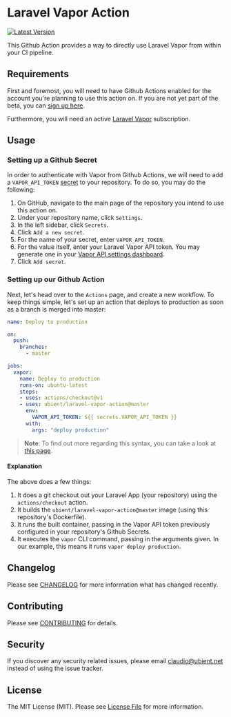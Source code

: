 # Laravel Vapor Action

[![Latest Version](https://img.shields.io/github/release/ubient/laravel-vapor-action.svg?style=flat-square)](https://github.com/ubient/laravel-vapor-action/releases)

This Github Action provides a way to directly use Laravel Vapor from within your CI pipeline.

## Requirements

First and foremost, you will need to have Github Actions enabled for the account you're planning to use this action on.
If you are not yet part of the beta, you can [sign up here](https://github.com/features/actions/signup/).

Furthermore, you will need an active [Laravel Vapor](https://vapor.laravel.com) subscription.

## Usage

### Setting up a Github Secret
In order to authenticate with Vapor from Github Actions, we will need to add a `VAPOR_API_TOKEN` [secret](https://help.github.com/en/articles/virtual-environments-for-github-actions#creating-and-using-secrets-encrypted-variables) to your repository.
To do so, you may do the following:
1. On GitHub, navigate to the main page of the repository you intend to use this action on.
2. Under your repository name, click `Settings`.
3. In the left sidebar, click `Secrets`.
4. Click `Add a new secret`.
5. For the name of your secret, enter `VAPOR_API_TOKEN`.
6. For the value itself, enter your Laravel Vapor API token. You may generate one in your  [Vapor API settings dashboard](https://vapor.laravel.com/app/account/api-tokens).
7. Click `Add secret`.

### Setting up our Github Action
Next, let's head over to the `Actions` page, and create a new workflow.
To keep things simple, let's set up an action that deploys to production as soon as a branch is merged into master:

```yaml
name: Deploy to production

on:
  push:
    branches:
      - master

jobs:
  vapor:
    name: Deploy to production
    runs-on: ubuntu-latest
    steps:
    - uses: actions/checkout@v1
    - uses: ubient/laravel-vapor-action@master
      env:
        VAPOR_API_TOKEN: ${{ secrets.VAPOR_API_TOKEN }}
      with:
        args: "deploy production"
```

> **Note**: To find out more regarding this syntax, you can take a look at [this page](https://help.github.com/en/articles/workflow-syntax-for-github-actions#onevent_nametypes).

#### Explanation

The above does a few things:
1. It does a git checkout out your Laravel App (your repository) using the `actions/checkout` action.
2. It builds the `ubient/laravel-vapor-action@master` image (using this repository's Dockerfile).
3. It runs the built container, passing in the Vapor API token previously configured in your repository's Github Secrets.
4. It executes the `vapor` CLI command, passing in the arguments given. In our example, this means it runs `vapor deploy production`.

## Changelog

Please see [CHANGELOG](CHANGELOG.md) for more information what has changed recently.

## Contributing

Please see [CONTRIBUTING](CONTRIBUTING.md) for details.

## Security

If you discover any security related issues, please email claudio@ubient.net instead of using the issue tracker.

## License

The MIT License (MIT). Please see [License File](LICENSE.md) for more information.
